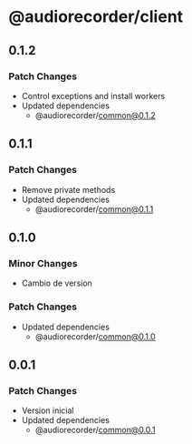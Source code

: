# @audiorecorder/client

## 0.1.2

### Patch Changes

- Control exceptions and install workers
- Updated dependencies
  - @audiorecorder/common@0.1.2

## 0.1.1

### Patch Changes

- Remove private methods
- Updated dependencies
  - @audiorecorder/common@0.1.1

## 0.1.0

### Minor Changes

- Cambio de version

### Patch Changes

- Updated dependencies
  - @audiorecorder/common@0.1.0

## 0.0.1

### Patch Changes

- Version inicial
- Updated dependencies
  - @audiorecorder/common@0.0.1
